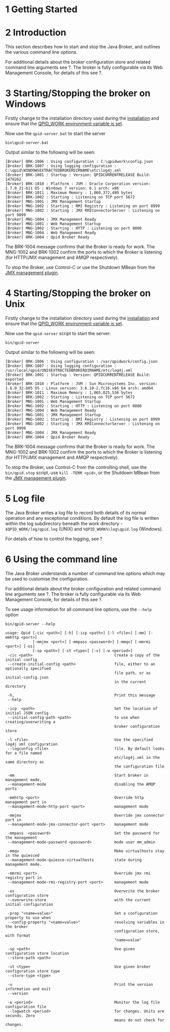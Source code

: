 # <span class="header-section-number">1</span> Getting Started

# <span class="header-section-number">2</span> Introduction

This section describes how to start and stop the Java Broker, and
outlines the various command line options.

For additional details about the broker configuration store and related
command line arguments see ?. The broker is fully configurable via its
Web Management Console, for details of this see ?.

# <span class="header-section-number">3</span> Starting/Stopping the broker on Windows

Firstly change to the installation directory used during the
[installation](#Java-Broker-Installation-InstallationWindows) and ensure
that the [QPID\_WORK environment variable is
set](#Java-Broker-Installation-InstallationWindows-SettingQPIDWORK).

Now use the `qpid-server.bat` to start the server

    bin\qpid-server.bat

Output similar to the following will be seen:

    [Broker] BRK-1006 : Using configuration : C:\qpidwork\config.json
    [Broker] BRK-1007 : Using logging configuration : C:\qpid\WINDOWSEXTRACTEDBROKERDIRNAME\etc\log4j.xml
    [Broker] BRK-1001 : Startup : Version: QPIDCURRENTRELEASE Build: 1478262
    [Broker] BRK-1010 : Platform : JVM : Oracle Corporation version: 1.7.0_21-b11 OS : Windows 7 version: 6.1 arch: x86
    [Broker] BRK-1011 : Maximum Memory : 1,060,372,480 bytes
    [Broker] BRK-1002 : Starting : Listening on TCP port 5672
    [Broker] MNG-1001 : JMX Management Startup
    [Broker] MNG-1002 : Starting : RMI Registry : Listening on port 8999
    [Broker] MNG-1002 : Starting : JMX RMIConnectorServer : Listening on port 9099
    [Broker] MNG-1004 : JMX Management Ready
    [Broker] MNG-1001 : Web Management Startup
    [Broker] MNG-1002 : Starting : HTTP : Listening on port 8080
    [Broker] MNG-1004 : Web Management Ready
    [Broker] BRK-1004 : Qpid Broker Ready

The BRK-1004 message confirms that the Broker is ready for work. The
MNG-1002 and BRK-1002 confirm the ports to which the Broker is listening
(for HTTP/JMX management and AMQP respectively).

To stop the Broker, use Control-C or use the Shutdown MBean from the
[JMX management plugin](#Java-Broker-Management-Channel-JMX).

# <span class="header-section-number">4</span> Starting/Stopping the broker on Unix

Firstly change to the installation directory used during the
[installation](#Java-Broker-Installation-InstallationUnix) and ensure
that the [QPID\_WORK environment variable is
set](#Java-Broker-Installation-InstallationUnix-SettingQPIDWORK).

Now use the `qpid-server` script to start the server:

    bin/qpid-server

Output similar to the following will be seen:

    [Broker] BRK-1006 : Using configuration : /var/qpidwork/config.json
    [Broker] BRK-1007 : Using logging configuration : /usr/local/qpid/UNIXEXTRACTEDBROKERDIRNAME/etc/log4j.xml
    [Broker] BRK-1001 : Startup : Version: QPIDCURRENTRELEASE Build: exported
    [Broker] BRK-1010 : Platform : JVM : Sun Microsystems Inc. version: 1.6.0_32-b05 OS : Linux version: 3.6.10-2.fc16.x86_64 arch: amd64
    [Broker] BRK-1011 : Maximum Memory : 1,065,025,536 bytes
    [Broker] BRK-1002 : Starting : Listening on TCP port 5672
    [Broker] MNG-1001 : Web Management Startup
    [Broker] MNG-1002 : Starting : HTTP : Listening on port 8080
    [Broker] MNG-1004 : Web Management Ready
    [Broker] MNG-1001 : JMX Management Startup
    [Broker] MNG-1002 : Starting : RMI Registry : Listening on port 8999
    [Broker] MNG-1002 : Starting : JMX RMIConnectorServer : Listening on port 9099
    [Broker] MNG-1004 : JMX Management Ready
    [Broker] BRK-1004 : Qpid Broker Ready

The BRK-1004 message confirms that the Broker is ready for work. The
MNG-1002 and BRK-1002 confirm the ports to which the Broker is listening
(for HTTP/JMX management and AMQP respectively).

To stop the Broker, use Control-C from the controlling shell, use the
`bin/qpid.stop` script, use `kill -TERM <pid>`, or the Shutdown MBean
from the [JMX management plugin](#Java-Broker-Management-Channel-JMX).

# <span class="header-section-number">5</span> Log file

The Java Broker writes a log file to record both details of its normal
operation and any exceptional conditions. By default the log file is
written within the log subdirectory beneath the work directory -
`$QPID_WORK/log/qpid.log` (UNIX) and `%QPID_WORK%\log\qpid.log`
(Windows).

For details of how to control the logging, see ?

# <span class="header-section-number">6</span> Using the command line

The Java Broker understands a number of command line options which may
be used to customise the configuration.

For additional details about the broker configuration and related
command line arguments see ?. The broker is fully configurable via its
Web Management Console, for details of this see ?.

To see usage information for all command line options, use the `--help`
option

    bin/qpid-server --help

    usage: Qpid [-cic <path>] [-h] [-icp <path>] [-l <file>] [-mm] [-mmhttp <port>]
                [-mmjmx <port>] [-mmpass <password>] [-mmqv] [-mmrmi <port>] [-os]
                [-sp <path>] [-st <type>] [-v] [-w <period>]
     -cic <path>                                    Create a copy of the initial config
     --create-initial-config <path>                 file, either to an optionally specified
                                                    file path, or as initial-config.json
                                                    in the current directory

     -h,                                            Print this message
     --help

     -icp  <path>                                   Set the location of initial JSON config
     --initial-config-path <path>                   to use when creating/overwriting a
                                                    broker configuration store

     -l <file>                                      Use the specified log4j xml configuration
     --logconfig <file>                             file. By default looks for a file named
                                                    etc/log4j.xml in the same directory as
                                                    the configuration file

     -mm                                            Start broker in management mode,
     --management-mode                              disabling the AMQP ports

     -mmhttp <port>                                 Override http management port in
     --management-mode-http-port <port>             management mode

     -mmjmx                                         Override jmx connector port in
     --management-mode-jmx-connector-port <port>    management mode

     -mmpass  <password>                            Set the password for the management
     --management-mode-password <password>          mode user mm_admin

     -mmqv                                          Make virtualhosts stay in the quiesced
     --management-mode-quiesce-virtualhosts         state during management mode.

     -mmrmi <port>                                  Override jmx rmi registry port in
     --management-mode-rmi-registry-port <port>     management mode

     -os                                            Overwrite the broker configuration store
     --overwrite-store                              with the current initial configuration

     -prop "<name=value>"                           Set a configuration property to use when
     --config-property "<name=value>"               resolving variables in the broker
                                                    configuration store, with format
                                                    "name=value"

     -sp <path>                                     Use given configuration store location
     --store-path <path>

     -st <type>                                     Use given broker configuration store type
     --store-type <type>

     -v                                             Print the version information and exit
     --version

     -w <period>                                    Monitor the log file configuration file
     --logwatch <period>                            for changes. Units are seconds. Zero
                                                    means do not check for changes.
